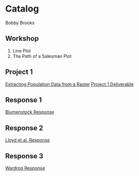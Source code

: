# Catalog

Bobby Brooks

## Workshop

1. Line Plot
2. The Path of a Salesman Plot

## Project 1

[Extracting Population Data from a Raster](https://github.com/bobbybWM/Workshop-1/blob/master/Lima%20Population.md)
[Project 1 Deliverable](https://github.com/bobbybWM/Workshop-1/blob/master/Project%201%20Deliverable.md)

## Response 1
[Blumenstock Response](https://github.com/bobbybWM/Workshop-1/blob/master/blumenstock.md)


## Response 2
[Lloyd et al. Response](https://github.com/bobbybWM/Workshop-1/commit/624bf88fc128e16b51ba12d876b9d9c44af16051?diff=split)

## Response 3
[Wardrop Response](https://github.com/bobbybWM/Workshop-1/blob/master/Wardrop%20Response.md)

